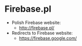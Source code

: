# Firebase.pl

* Polish Firebase website:
  * http://firebase.pl/
* Redirects to Firebase website:
  * https://firebase.google.com/